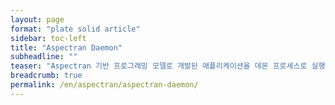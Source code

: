 ```yaml
---
layout: page
format: "plate solid article"
sidebar: toc-left
title: "Aspectran Daemon"
subheadline: ""
teaser: "Aspectran 기반 프로그래밍 모델로 개발된 애플리케이션을 데몬 프로세스로 실행할 수 있습니다."
breadcrumb: true
permalink: /en/aspectran/aspectran-daemon/
---
```


